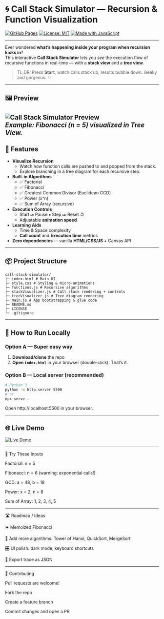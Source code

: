 # 🌀 Call Stack Simulator — Recursion & Function Visualization

[![GitHub Pages](https://img.shields.io/badge/Live%20Demo-Visit%20Site-blue?style=flat-square)](
https://itzaka-07.github.io/call-stack-simulator/)
[![License: MIT](https://img.shields.io/badge/License-MIT-green.svg?style=flat-square)](LICENSE)
[![Made with JavaScript](https://img.shields.io/badge/Made%20with-JavaScript-yellow?style=flat-square)](https://developer.mozilla.org/en-US/docs/Web/JavaScript)

---

Ever wondered **what’s happening inside your program when recursion kicks in**?  
This interactive **Call Stack Simulator** lets you _see_ the execution flow of recursive functions in real-time — with a **stack view** and a **tree view**.  

> TL;DR: Press **Start**, watch calls stack up, results bubble down. Geeky and gorgeous. ✨

---

## 🖼 Preview
![Call Stack Simulator Preview](<img width="1909" height="868" alt="image" src="https://github.com/user-attachments/assets/88c2655e-1148-4a71-af44-e0845414eabe" />
 )  
*Example: Fibonacci (n = 5) visualized in Tree View.*  
---

## 🚀 Features
- **Visualize Recursion**
  - Watch how function calls are pushed to and popped from the stack.
  - Explore branching in a tree diagram for each recursive step.
- **Built-in Algorithms**
  - ✅ Factorial
  - ✅ Fibonacci
  - ✅ Greatest Common Divisor (Euclidean GCD)
  - ✅ Power (x^n)
  - ✅ Sum of Array (recursive)
- **Execution Controls**
  - Start ⏯ Pause ⏸ Step ⏭ Reset ↺
  - Adjustable **animation speed**
- **Learning Aids**
  - Time & Space complexity
  - **Call count** and **Execution time** metrics
- **Zero dependencies** — vanilla **HTML/CSS/JS** + Canvas API

---

## 📦 Project Structure
```
call-stack-simulator/
├─ index.html # Main UI
├─ style.css # Styling & micro-animations
├─ functions.js # Recursive algorithms
├─ stackVisualizer.js # Call stack rendering + controls
├─ treeVisualizer.js # Tree diagram rendering
├─ main.js # App bootstrapping & glue code
├─ README.md
├─ LICENSE
└─ .gitignore
```
---

## 🔧 How to Run Locally
### Option A — Super easy way
1. **Download/clone** the repo  
2. **Open `index.html`** in your browser (double-click). That’s it.

### Option B — Local server (recommended)
```bash
# Python 3
python -m http.server 5500
# or
npx serve .
```

Open http://localhost:5500
 in your browser.

---

## 🌐 Live Demo  
[![Live Demo](https://img.shields.io/badge/Visit-Call%20Stack%20Simulator-blue?style=for-the-badge)](https://itzaka-07.github.io/call-stack-simulator/)  

--- 

🧪 Try These Inputs

Factorial: n = 5

Fibonacci: n = 6 (warning: exponential calls!)

GCD: a = 48, b = 18

Power: x = 2, n = 8

Sum of Array: 1, 2, 3, 4, 5

---
🛣 Roadmap / Ideas

⏩ Memoized Fibonacci

🧩 Add more algorithms: Tower of Hanoi, QuickSort, MergeSort

🎛 UI polish: dark mode, keyboard shortcuts

💾 Export trace as JSON

---
🤝 Contributing

Pull requests are welcome!

Fork the repo

Create a feature branch

Commit changes and open a PR
